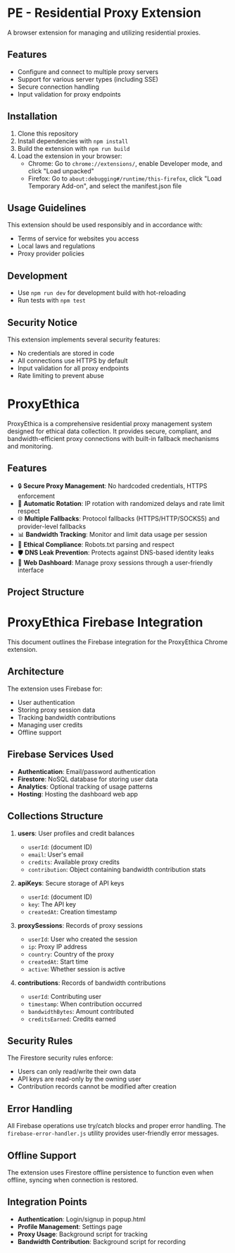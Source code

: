 # PE - Residential Proxy Extension

A browser extension for managing and utilizing residential proxies.

## Features

- Configure and connect to multiple proxy servers
- Support for various server types (including SSE)
- Secure connection handling
- Input validation for proxy endpoints

## Installation

1. Clone this repository
2. Install dependencies with `npm install`
3. Build the extension with `npm run build`
4. Load the extension in your browser:
   - Chrome: Go to `chrome://extensions/`, enable Developer mode, and click "Load unpacked"
   - Firefox: Go to `about:debugging#/runtime/this-firefox`, click "Load Temporary Add-on", and select the manifest.json file

## Usage Guidelines

This extension should be used responsibly and in accordance with:
- Terms of service for websites you access
- Local laws and regulations
- Proxy provider policies

## Development

- Use `npm run dev` for development build with hot-reloading
- Run tests with `npm test`

## Security Notice

This extension implements several security features:
- No credentials are stored in code
- All connections use HTTPS by default
- Input validation for all proxy endpoints
- Rate limiting to prevent abuse

# ProxyEthica

ProxyEthica is a comprehensive residential proxy management system designed for ethical data collection. It provides secure, compliant, and bandwidth-efficient proxy connections with built-in fallback mechanisms and monitoring.

## Features

- 🔒 **Secure Proxy Management**: No hardcoded credentials, HTTPS enforcement
- 🔄 **Automatic Rotation**: IP rotation with randomized delays and rate limit respect
- 🌐 **Multiple Fallbacks**: Protocol fallbacks (HTTPS/HTTP/SOCKS5) and provider-level fallbacks
- 📊 **Bandwidth Tracking**: Monitor and limit data usage per session
- 🤖 **Ethical Compliance**: Robots.txt parsing and respect
- 🛡️ **DNS Leak Prevention**: Protects against DNS-based identity leaks
- 📱 **Web Dashboard**: Manage proxy sessions through a user-friendly interface

## Project Structure 

# ProxyEthica Firebase Integration

This document outlines the Firebase integration for the ProxyEthica Chrome extension.

## Architecture

The extension uses Firebase for:
- User authentication
- Storing proxy session data
- Tracking bandwidth contributions
- Managing user credits
- Offline support

## Firebase Services Used

- **Authentication**: Email/password authentication
- **Firestore**: NoSQL database for storing user data
- **Analytics**: Optional tracking of usage patterns
- **Hosting**: Hosting the dashboard web app

## Collections Structure

1. **users**: User profiles and credit balances
   - `userId`: (document ID)
   - `email`: User's email
   - `credits`: Available proxy credits
   - `contribution`: Object containing bandwidth contribution stats

2. **apiKeys**: Secure storage of API keys
   - `userId`: (document ID)
   - `key`: The API key
   - `createdAt`: Creation timestamp

3. **proxySessions**: Records of proxy sessions
   - `userId`: User who created the session
   - `ip`: Proxy IP address
   - `country`: Country of the proxy
   - `createdAt`: Start time
   - `active`: Whether session is active

4. **contributions**: Records of bandwidth contributions
   - `userId`: Contributing user
   - `timestamp`: When contribution occurred
   - `bandwidthBytes`: Amount contributed
   - `creditsEarned`: Credits earned

## Security Rules

The Firestore security rules enforce:
- Users can only read/write their own data
- API keys are read-only by the owning user
- Contribution records cannot be modified after creation

## Error Handling

All Firebase operations use try/catch blocks and proper error handling.
The `firebase-error-handler.js` utility provides user-friendly error messages.

## Offline Support

The extension uses Firestore offline persistence to function even when
offline, syncing when connection is restored.

## Integration Points

- **Authentication**: Login/signup in popup.html
- **Profile Management**: Settings page
- **Proxy Usage**: Background script for tracking
- **Bandwidth Contribution**: Background script for recording
